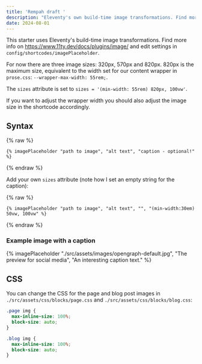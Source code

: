 ```yaml
---
title: 'Rempah draft '
description: "Eleventy's own build-time image transformations. Find more info on11ty.dev/docs/plugins/image/ and edit settings in config-folder."
date: 2024-08-01
---
```


This starter uses Eleventy's build-time image transformations. Find more info on https://www.11ty.dev/docs/plugins/image/ and edit settings in `config/shortcodes/imagePlaceholder`.

For now there are three image sizes: 320px, 570px and 820px.
820px is the maximum size, equivalent to the width set for our content wrapper in `prose.css`: `--wrapper-max-width: 55rem;`.

The `sizes` attribute is set to `sizes = '(min-width: 55rem) 820px, 100vw'`.

If you want to adjust the wrapper width you should also adjust the image size in the shortcode accordingly.

## Syntax

{% raw %}

```
{% imagePlaceholder "path to image", "alt text", "caption - optional!" %}
```

{% endraw %}

Add your own `sizes` attribute (note how I set an empty string for the caption):

{% raw %}

```
{% imagePlaceholder "path to image", "alt text", "", "(min-width:30em)  50vw, 100vw" %}
```

{% endraw %}

### Example image with a caption

{% imagePlaceholder "./src/assets/images/opengraph-default.jpg", "The preview for social media", "An interesting caption text." %}

## CSS

You can change the CSS for the page and blog post images in `./src/assets/css/blocks/page.css` and `./src/assets/css/blocks/blog.css`:

```css
.page img {
  max-inline-size: 100%;
  block-size: auto;
}

.blog img {
  max-inline-size: 100%;
  block-size: auto;
}
```
